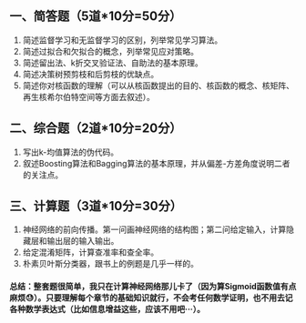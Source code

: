 ## 一、简答题（5道*10分=50分）
1. 简述监督学习和无监督学习的区别，列举常见学习算法。
2. 简述过拟合和欠拟合的概念，列举常见应对策略。
3. 简述留出法、k折交叉验证法、自助法的基本原理。
4. 简述决策树预剪枝和后剪枝的优缺点。
5. 简述你对核函数的理解（可以从核函数提出的目的、核函数的概念、核矩阵、再生核希尔伯特空间等方面去叙述）。

## 二、综合题（2道*10分=20分）
1. 写出k-均值算法的伪代码。
2. 叙述Boosting算法和Bagging算法的基本原理，并从偏差-方差角度说明二者的关注点。

## 三、计算题（3道*10分=30分）
1. 神经网络的前向传播。第一问画神经网络的结构图；第二问给定输入，计算隐藏层和输出层的输入输出。
2. 给定混淆矩阵，计算查准率和查全率。
3. 朴素贝叶斯分类器，跟书上的例题是几乎一样的。

#### 总结：整套题很简单，我只在计算神经网络那儿卡了（因为算Sigmoid函数值有点麻烦😓）。只要理解每个章节的基础知识就行，不会考任何数学证明，也不用去记各种数学表达式（比如信息增益这些，应该不用吧···）。
